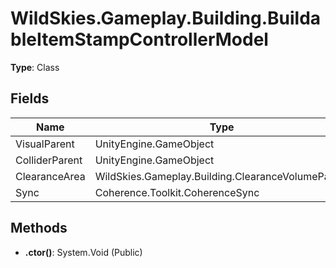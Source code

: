 ﻿# WildSkies.Gameplay.Building.BuildableItemStampControllerModel

**Type**: Class

## Fields

| Name | Type | Access |
|------|------|--------|
| VisualParent | UnityEngine.GameObject | Public |
| ColliderParent | UnityEngine.GameObject | Public |
| ClearanceArea | WildSkies.Gameplay.Building.ClearanceVolumeParent | Public |
| Sync | Coherence.Toolkit.CoherenceSync | Public |

## Methods

- **.ctor()**: System.Void (Public)

